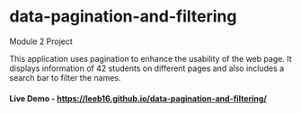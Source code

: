# data-pagination-and-filtering
 Module 2 Project

This application uses pagination to enhance the usability of the web page. It displays information of 42 students on different pages and also includes a search bar to filter the names.

#### Live Demo - https://leeb16.github.io/data-pagination-and-filtering/
